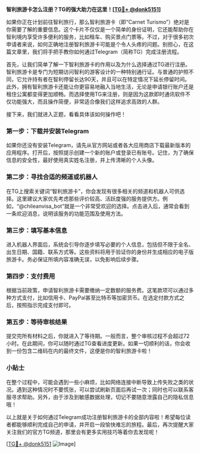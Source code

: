 **智利旅游卡怎么注册？TG的强大助力在这里！[[TG💪+ @donk5151](https://t.me/s/donk5151)]**

如果你正在计划前往智利旅行，那么智利旅游卡（即“Carnet Turismo”）绝对是你需要了解的重要信息。这个卡片不仅仅是一个简单的身份证明，它还能帮助你在智利境内享受许多便利的服务，比如租车、购买景点门票等。不过，对于很多初次申请者来说，如何正确地注册智利旅游卡可能是个令人头疼的问题。别担心，在这篇文章里，我们将手把手教你如何通过Telegram（简称TG）完成注册流程。

首先，让我们简单了解一下智利旅游卡的作用以及为什么选择通过TG进行注册。智利旅游卡是专门为短期访问智利的游客设计的一种特别通行证。与普通的护照不同，它允许持有者在智利停留长达90天，并且可以在特定情况下延长停留时间。此外，拥有智利旅游卡还能让你更容易地融入当地生活，无论是申请银行账户还是租住公寓都变得更加顺畅。而选择使用TG来注册，则是因为这款即时通讯软件不仅功能强大，而且操作简便，非常适合像我们这样追求高效的人群。

接下来，我们就进入正题，看看具体该如何操作吧！

### 第一步：下载并安装Telegram

如果你还没有安装Telegram，请先从官方网站或者各大应用商店下载最新版本的应用程序。打开后，按照提示创建一个新的账户或登录已有账号。记住，为了确保信息的安全性，最好使用真实姓名注册，并上传清晰的个人头像。

### 第二步：寻找合适的频道或机器人

在TG上搜索关键词“智利旅游卡”，你会发现有很多相关的频道和机器人可供选择。这里建议大家优先考虑那些评价较高、活跃度强的服务提供方。例如，“@chileanvisa_bot”就是一个非常受欢迎的选择。点击进入后，通常会看到一条欢迎消息，说明该服务的功能范围及使用方法。

### 第三步：填写基本信息

进入机器人界面后，系统会引导你逐步填写必要的个人信息，包括但不限于全名、出生日期、国籍、联系方式等。这些资料将用于验证你的身份并生成相应的电子版旅游卡。务必保证所填内容准确无误，以免影响后续步骤。

### 第四步：支付费用

根据当前政策，申请智利旅游卡需要缴纳一定数额的服务费。这笔款项可以通过多种方式支付，比如信用卡、PayPal甚至比特币等加密货币。在选定付款方式之后，按照指示完成支付即可。

### 第五步：等待审核结果

提交完所有材料之后，你就进入了等待期。一般而言，整个审核过程不会超过72小时。在此期间，你可以随时通过TG查看进度更新。如果一切顺利的话，你会收到一份包含二维码在内的最终文件，这便是你的智利旅游卡啦！

### 小贴士

在整个过程中，可能会遇到一些小麻烦，比如网络连接中断导致上传失败之类的状况。遇到这种情况时不要慌张，可以尝试刷新页面后再试一次；同时也可以联系客服寻求帮助。另外，由于涉及到敏感数据处理，切记不要随意泄露自己的隐私信息哦！

以上就是关于如何通过Telegram成功注册智利旅游卡的全部内容啦！希望每位读者都能够顺利完成自己的申请，并开启一段愉快难忘的旅程。最后，再次提醒大家关注我们的官方TG频道，那里会有更多实用技巧等着你去发现呢！

[[TG💪+ @donk5151](https://t.me/s/donk5151) ![Image](https://i.postimg.cc/rwNCRYN7/Snipaste-2025-04-30-17-27-05.png)]
